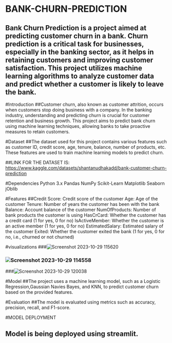 # BANK-CHURN-PREDICTION
## Bank Churn Prediction is a project aimed at predicting customer churn in a bank. Churn prediction is a critical task for businesses, especially in the banking sector, as it helps in retaining customers and improving customer satisfaction. This project utilizes machine learning algorithms to analyze customer data and predict whether a customer is likely to leave the bank.

#Introduction
##Customer churn, also known as customer attrition, occurs when customers stop doing business with a company. In the banking industry, understanding and predicting churn is crucial for customer retention and business growth. This project aims to predict bank churn using machine learning techniques, allowing banks to take proactive measures to retain customers.

#Dataset
##The dataset used for this project contains various features such as customer ID, credit score, age, tenure, balance, number of products, etc. These features are used to train machine learning models to predict churn.

##LINK FOR THE DATASET IS: https://www.kaggle.com/datasets/shantanudhakadd/bank-customer-churn-prediction

#Dependencies
Python 3.x
Pandas
NumPy
Scikit-Learn
Matplotlib
Seaborn
jOblib

#Features
##Credit Score: Credit score of the customer
Age: Age of the customer
Tenure: Number of years the customer has been with the bank
Balance: Account balance of the customer
NumOfProducts: Number of bank products the customer is using
HasCrCard: Whether the customer has a credit card (1 for yes, 0 for no)
IsActiveMember: Whether the customer is an active member (1 for yes, 0 for no)
EstimatedSalary: Estimated salary of the customer
Exited: Whether the customer exited the bank (1 for yes, 0 for no, i.e., churned or not churned)

#visualizations
###![Screenshot 2023-10-29 115620](https://github.com/ARYABARAI30123/BAK-CHURN-PREDICTION/assets/139233575/f3dece7b-7e67-480c-830e-f619008907b1)
### ![Screenshot 2023-10-29 114558](https://github.com/ARYABARAI30123/BAK-CHURN-PREDICTION/assets/139233575/3d537a46-5097-46f5-8781-261c3bdefed7)
###![Screenshot 2023-10-29 120038](https://github.com/ARYABARAI30123/BAK-CHURN-PREDICTION/assets/139233575/5f208da7-93d1-41be-9f45-118a74eb1fb9)






#Model
##The project uses a machine learning model, such as a Logistic Regression,Gaussian Navies Bayes, and KNN, to predict customer churn based on the provided features.

#Evaluation
##The model is evaluated using metrics such as accuracy, precision, recall, and F1-score.

#MODEL DEPLOYMENT
## Model is being deployed using streamlit.











